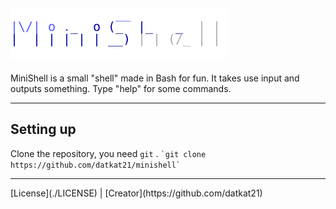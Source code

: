 ![MiniShell logo](./logo.svg)
--
MiniShell is a small "shell" made in Bash for fun.
It takes use input and outputs something.
Type "help" for some commands.
<hr />

Setting up
--

Clone the repository, you need `git` .
`` `git clone https://github.com/datkat21/minishell` ``
<hr>
[License](./LICENSE) | [Creator](https://github.com/datkat21)
